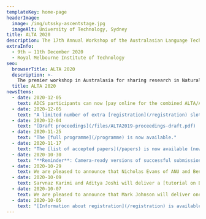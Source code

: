 ```yaml
---
templateKey: home-page
headerImage:
  image: /img/utssky-ascentstage.jpg
  imageAlt: University of Technology, Sydney
title: ALTA 2020
description: The 17th Annual Workshop of the Australasian Language Technology Association
extraInfo: 
  - 9th – 11th December 2020
  - Royal Melbourne Institute of Technology
seo:
  browserTitle: ALTA 2020
  description: >-
    The premier workshop in Australasia for sharing research in Natural Language Processing and Computational Lingustics. Submissions from students, academics and industry researchers are welcome.
  title: ALTA 2020
newsItems:
  - date: 2020-12-05
    text: ADCS participants can now [pay online for the combined ALTA/ADCS dinner](https://www.trybooking.com/BHGJD)
  - date: 2020-12-05
    text: "A limited number of extra [registration](/registration) slots are available."
  - date: 2020-12-04
    text: "[Draft proceedings](/files/ALTA2019-proceedings-draft.pdf)  are now available."
  - date: 2020-11-25
    text: "The [full programme](/programme) is now available."
  - date: 2020-11-17
    text: "The [list of accepted papers](/papers) is now available (now including posters)."
  - date: 2020-10-30
    text: "**Reminder**: Camera-ready versions of successful submissions are due on the 8th of November. [Instructions](/for-authors) are available."
  - date: 2020-10-29
    text: We are pleased to announce that Nicholas Evans of ANU and Ben Foley of UQ will deliver a joint [keynote presentation](/keynotes) 
  - date: 2020-10-09
    text: Sarvnaz Karimi and Aditya Joshi will deliver a [tutorial on BioNLP](/tutorial)
  - date: 2020-10-07
    text: We are pleased to announce that Mark Johnson will deliver one of the [keynotes](/keynotes)
  - date: 2020-10-05
    text: "[Information about registration](/registration) is available and the [registration site](https://www.trybooking.com/book/sessions?eid=561083&embed=true) is now open"
---
```


